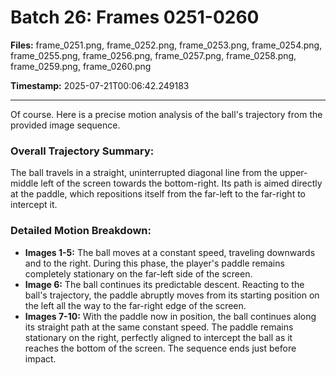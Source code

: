 # Batch 26: Frames 0251-0260

**Files:** frame_0251.png, frame_0252.png, frame_0253.png, frame_0254.png, frame_0255.png, frame_0256.png, frame_0257.png, frame_0258.png, frame_0259.png, frame_0260.png

**Timestamp:** 2025-07-21T00:06:42.249183

---

Of course. Here is a precise motion analysis of the ball's trajectory from the provided image sequence.

### Overall Trajectory Summary:
The ball travels in a straight, uninterrupted diagonal line from the upper-middle left of the screen towards the bottom-right. Its path is aimed directly at the paddle, which repositions itself from the far-left to the far-right to intercept it.

### Detailed Motion Breakdown:
*   **Images 1-5:** The ball moves at a constant speed, traveling downwards and to the right. During this phase, the player's paddle remains completely stationary on the far-left side of the screen.
*   **Image 6:** The ball continues its predictable descent. Reacting to the ball's trajectory, the paddle abruptly moves from its starting position on the left all the way to the far-right edge of the screen.
*   **Images 7-10:** With the paddle now in position, the ball continues along its straight path at the same constant speed. The paddle remains stationary on the right, perfectly aligned to intercept the ball as it reaches the bottom of the screen. The sequence ends just before impact.
